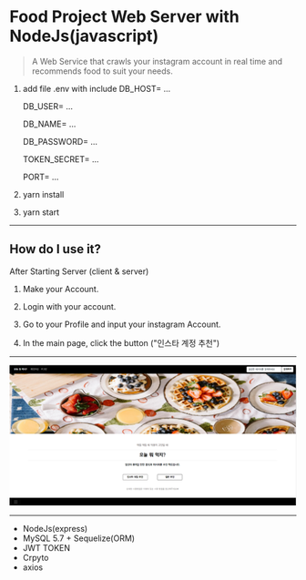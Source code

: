 # Food Project Web Server with NodeJs(javascript)

> A Web Service that crawls your instagram account in real time and recommends food to suit your needs.

1. add file .env with include
   DB_HOST= ...

   DB_USER= ...

   DB_NAME= ...

   DB_PASSWORD= ...

   TOKEN_SECRET= ...

   PORT= ...

2) yarn install

3) yarn start

---

## How do I use it?

After Starting Server (client & server)

1. Make your Account.

2. Login with your account.

3. Go to your Profile and input your instagram Account.

4. In the main page, click the button ("인스타 계정 추천")

---

<img src="/public/main.png" alt="mainPage"></img>

---

- NodeJs(express)
- MySQL 5.7 + Sequelize(ORM)
- JWT TOKEN
- Crpyto
- axios
